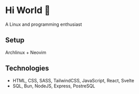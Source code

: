 # Hi World 👋
A Linux and programming enthusiast
## Setup

Archlinux + Neovim

## Technologies
- HTML, CSS, SASS, TailwindCSS, JavaScript, React, Svelte
- SQL, Bun, NodeJS, Express, PostreSQL

